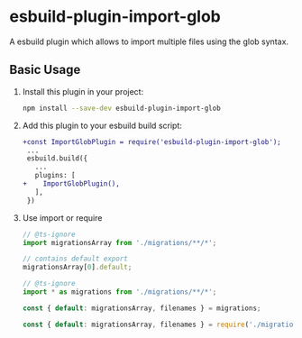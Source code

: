 # esbuild-plugin-import-glob

A esbuild plugin which allows to import multiple files using the glob syntax.

## Basic Usage

1. Install this plugin in your project:

   ```sh
   npm install --save-dev esbuild-plugin-import-glob
   ```

2. Add this plugin to your esbuild build script:

   ```diff
   +const ImportGlobPlugin = require('esbuild-plugin-import-glob');
    ...
    esbuild.build({
      ...
      plugins: [
   +    ImportGlobPlugin(),
      ],
    })
   ```

3. Use import or require

   ```typescript
   // @ts-ignore
   import migrationsArray from './migrations/**/*';

   // contains default export
   migrationsArray[0].default;
   ```

   ```typescript
   // @ts-ignore
   import * as migrations from './migrations/**/*';

   const { default: migrationsArray, filenames } = migrations;
   ```

   ```typescript
   const { default: migrationsArray, filenames } = require('./migrations/**/*');
   ```
